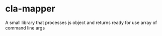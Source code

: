 # cla-mapper
A small library that processes js object and returns ready for use array of command line args
